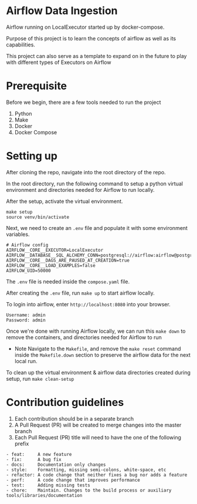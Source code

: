 # Airflow Data Ingestion

Airflow running on LocalExecutor started up by docker-compose.

Purpose of this project is to learn the concepts of airflow as well as its capabilities.

This project can also serve as a template to expand on in the future to play with different types of Executors on Airflow

# Prerequisite

Before we begin, there are a few tools needed to run the project

1. Python
2. Make
3. Docker
4. Docker Compose

# Setting up

After cloning the repo, navigate into the root directory of the repo.

In the root directory, run the following command to setup a python virtual environment and directories needed for Airflow to run locally.

After the setup, activate the virtual environment.

```
make setup
source venv/bin/activate
```

Next, we need to create an `.env` file and populate it with some environment variables.

```.env
# Airflow config
AIRFLOW__CORE__EXECUTOR=LocalExecutor
AIRFLOW__DATABASE__SQL_ALCHEMY_CONN=postgresql://airflow:airflow@postgres/airflow
AIRFLOW__CORE__DAGS_ARE_PAUSED_AT_CREATION=true
AIRFLOW__CORE__LOAD_EXAMPLES=false
AIRFLOW_UID=50000
```

The `.env` file is needed inside the `compose.yaml` file.  

After creating the `.env` file, run `make up` to start airflow locally.

To login into airflow, enter `http://localhost:8080` into your browser.  
```airflow username & password
Username: admin
Password: admin
```

Once we're done with running Airflow locally, we can run this `make down` to remove the containers, and 
directories needed for Airflow to run

* Note
Navigate to the `Makefile`, and remove the `make reset` command inside 
the `Makefile.down` section to preserve the airflow data for the next local run.

To clean up the virtual environment & airflow data directories created during setup, 
run `make clean-setup`

# Contribution guidelines

1. Each contribution should be in a separate branch
2. A Pull Request (PR) will be created to merge changes into the master branch
3. Each Pull Request (PR) title will need to have the one of the
   following prefix

```
- feat:     A new feature
- fix:      A bug fix
- docs:     Documentation only changes
- style:    Formatting, missing semi-colons, white-space, etc
- refactor: A code change that neither fixes a bug nor adds a feature
- perf:     A code change that improves performance
- test:     Adding missing tests
- chore:    Maintain. Changes to the build process or auxiliary tools/libraries/documentation
```
